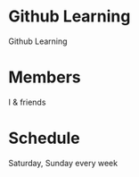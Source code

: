 # Github Learning

Github Learning

# Members

I & friends

# Schedule

Saturday, Sunday every week

